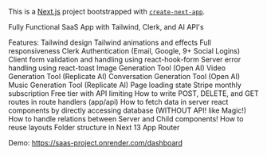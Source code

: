 This is a [Next.js](https://nextjs.org/) project bootstrapped with [`create-next-app`](https://github.com/vercel/next.js/tree/canary/packages/create-next-app).

Fully Functional SaaS App with Tailwind, Clerk, and AI API's

Features:
Tailwind design
Tailwind animations and effects
Full responsiveness
Clerk Authentication (Email, Google, 9+ Social Logins)
Client form validation and handling using react-hook-form
Server error handling using react-toast
Image Generation Tool (Open AI)
Video Generation Tool (Replicate AI)
Conversation Generation Tool (Open AI)
Music Generation Tool (Replicate AI)
Page loading state
Stripe monthly subscription
Free tier with API limiting
How to write POST, DELETE, and GET routes in route handlers (app/api)
How to fetch data in server react components by directly accessing database (WITHOUT API! like Magic!)
How to handle relations between Server and Child components!
How to reuse layouts
Folder structure in Next 13 App Router

Demo: https://saas-project.onrender.com/dashboard